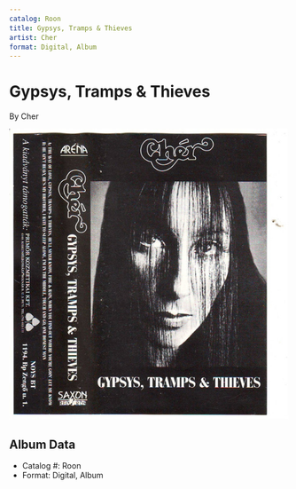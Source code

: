 ```yaml
---
catalog: Roon
title: Gypsys, Tramps & Thieves
artist: Cher
format: Digital, Album
---
```


# Gypsys, Tramps & Thieves

By Cher

![](../../assets/albumcovers/Cher-Gypsys__Tramps_and_Thieves.png)

## Album Data

- Catalog #: Roon
- Format: Digital, Album

